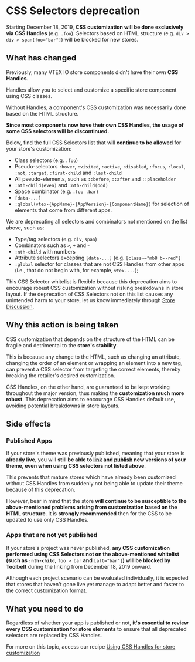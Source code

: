 # CSS Selectors deprecation

Starting December 18, 2019, **CSS customization will be done exclusively via CSS Handles** (e.g. `.foo`). Selectors based on HTML structure (e.g. `div > div > span[foo="bar"]`) will be blocked for new stores.

## What has changed

Previously, many VTEX IO store components didn't have their own **CSS Handles**. 

<div class="alert alert-info">
Handles allow you to select and customize a specific store component using CSS classes. 
</div>

Without Handles, a component's CSS customization was necessarily done based on the HTML structure.

**Since most components now have their own CSS Handles, the usage of some CSS selectors will be discontinued.** 

Below, find the full CSS Selectors list that will **continue to be allowed** for your store's customization:

- Class selectors (e.g. `.foo`)
- Pseudo-selectors `:hover`, `:visited`, `:active`, `:disabled`, `:focus`, `:local`, `:not`, `:target`, `:first-child` and `:last-child`
- All pseudo-elements, such as  `::before`, `::after` and `::placeholder`
- `:nth-child(even)` and `:nth-child(odd)`
- Space combinator (e.g. `.foo .bar`)
- `[data-...]` 
- `:global(vtex-{AppName}-{AppVersion}-{ComponentName})` for selection of elements that come from different apps. 

We are deprecating all selectors and combinators not mentioned on the list above, such as:

- Type/tag selectors (e.g. `div`, `span`)
- Combinators such as `>`, `+` and `~`
- `:nth-child` with numbers
- Attribute selectors excepting `[data-...]` (e.g. `[class~="mb8 b--red"]`
- `:global` selector for classes that are not CSS Handles from other apps (i.e., that do not begin with, for example, `vtex-...`);

<div class="alert alert-info">
  This CSS Selector whitelist is flexible because this deprecation aims to encourage robust CSS customization without risking breakdowns in store layout. If the deprecation of CSS Selectors not on this list causes any unintended harm to your store, let us know immediately through <a href="https://github.com/vtex-apps/store-discussion/issues">Store Discussion</a>.
</div>

##  Why this action is being taken

CSS customization that depends on the structure of the HTML can be fragile and detrimental to the **store's stability**.

This is because any change to the HTML, such as changing an attribute, changing the order of an element or wrapping an element into a new tag, can prevent a CSS selector from targeting the correct elements, thereby breaking the retailer's desired customization.

CSS Handles, on the other hand, are guaranteed to be kept working throughout the major version, thus making the **customization much more robust**. This deprecation aims to encourage CSS Handles default use, avoiding potential breakdowns in store layouts. 

## Side effects

### Published Apps 

If your store's theme was previously published, meaning that your store is **already live**, you will **still be able to [link](https://vtex.io/docs/recipes/store/linking-an-app) and [publish](https://vtex.io/docs/recipes/store/publishing-an-app) new versions of your theme, even when using CSS selectors not listed above**.  

This prevents that mature stores which have already been customized without CSS Handles from suddenly not being able to update their theme because of this deprecation.

However, bear in mind that the store **will continue to be susceptible to the above-mentioned problems arising from customization based on the HTML structure**. It is **strongly recommended** then for the CSS to be updated to use only CSS Handles.

### Apps that are not yet published

If your store's project was never published, **any CSS customization performed using CSS Selectors not on the above-mentioned whitelist (such as **`:nth-child`**,** `foo > bar` **and** `[alt="bar"]`**) will be blocked by Toolbelt** during the linking from December 18, 2019 onward.

Although each project scenario can be evaluated individually, it is expected that stores that haven't gone live yet manage to adapt better and faster to the correct customization format.

## What you need to do

Regardless of whether your app is published or not, **it's essential to review every CSS customization for store elements** to ensure that all deprecated selectors are replaced by CSS Handles.

For more on this topic, access our recipe [Using CSS Handles for store customization](https://vtex.io/docs/recipes/layout/using-css-handles-for-store-customization)
